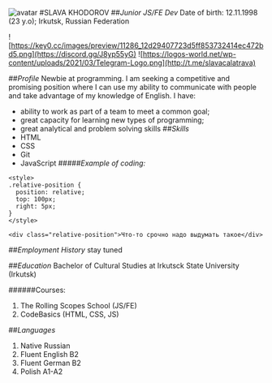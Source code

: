 ![avatar](https://vk.com/im?sel=256470956&w=history256470956_photo&z=photo230232166_457242997%2Fmail564977)
#SLAVA KHODOROV
##_Junior JS/FE Dev_
Date of birth: 12.11.1998 (23 y.o); 
Irkutsk, Russian Federation

![https://key0.cc/images/preview/11286_12d29407723d5ff853732414ec472bd5.png](https://discord.gg/J8yp55yG) 
![https://logos-world.net/wp-content/uploads/2021/03/Telegram-Logo.png](http://t.me/slavacalatrava)

##_Profile_
Newbie at programming. I am seeking a competitive and promising position where I can use my ability to communicate with people and take advantage of my knowledge of English. 
I have: 
* ability to work as part of a team to meet a common goal;
* great capacity for learning new types of programming;
* great analytical and problem solving skills
##_Skills_
* HTML
* CSS
* Git
* JavaScript
#####_Example of coding:_
``` 
<style>
.relative-position {
  position: relative;
  top: 100px;
  right: 5px;
}
</style>

<div class="relative-position">Что-то срочно надо выдумать такое</div>
```
##_Employment History_
stay tuned

##_Education_
Bachelor of Cultural Studies at Irkutsck State University (Irkutsk)

######Courses:
1. The Rolling Scopes School (JS/FE)
2. CodeBasics (HTML, CSS, JS)

##_Languages_
1. Native Russian
2. Fluent English B2
3. Fluent German B2
4. Polish A1-A2
